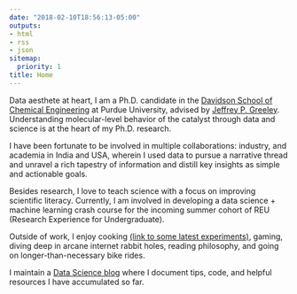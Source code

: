 ```yaml
---
date: "2018-02-10T18:56:13-05:00"
outputs:
- html
- rss
- json
sitemap:
  priority: 1
title: Home
---
```


Data aesthete at heart, I am a Ph.D. candidate in the [Davidson School of Chemical Engineering](https://engineering.purdue.edu/ChE) at Purdue University, advised by [Jeffrey P. Greeley](https://engineering.purdue.edu/ChE/people/ptProfile?resource_id=84163). Understanding molecular-level behavior of the catalyst through data and science is at the heart of my Ph.D. research. 

I have been fortunate to be involved in multiple collaborations: industry, and academia in India and USA, wherein I used data to pursue a narrative thread and unravel a rich tapestry of information and distill key insights as simple and actionable goals.

Besides research, I love to teach science with a focus on improving scientific literacy. Currently, I am involved in developing a data science + machine learning crash course for the incoming summer cohort of REU (Research Experience for Undergraduate).

Outside of work, I enjoy cooking [(link to some latest experiments)](https://www.instagram.com/pgg1610/), gaming, diving deep in arcane internet rabbit holes, reading philosophy, and going on longer-than-necessary bike rides. 

I maintain a [Data Science blog](https://pgg1610.github.io/blog_fastpages/) where I document tips, code, and helpful resources I have accumulated so far.